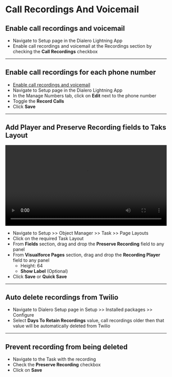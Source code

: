 # Call Recordings And Voicemail

## Enable call recordings and voicemail

- Navigate to Setup page in the Dialero Lightning App
- Enable call recordings and voicemail at the Recordings section by checking the **Call Recordings** checkbox

---

## Enable call recordings for each phone number

- [Enable call recordings and voicemail](#enable-call-recordings-and-voicemail)
- Navigate to Setup page in the Dialero Lightning App
- In the Manage Numbers tab, click on **Edit** next to the phone number
- Toggle the **Record Calls**
- Click **Save**

---

## Add Player and Preserve Recording fields to Taks Layout

<video controls width="100%" controlsList="nodownload">
  <source src="/video/task-layout.mp4" type="video/mp4"></source>
</video>

- Navigate to Setup >> Object Manager >> Task >> Page Layouts
- Click on the required Task Layout
- From **Fields** section, drag and drop the **Preserve Recording** field to any panel
- From **Visualforce Pages** section, drag and drop the **Recording Player** field to any panel
  - Height: 64
  - **Show Label** (Optional)
- Click **Save** or **Quick Save**

---

## Auto delete recordings from Twilio

- Navigate to Dialero Setup page in Setup >> Installed packages >> Configure
- Select **Days To Retain Recordings** value, call recordings older then that value will be automatically deleted from Twilio

---

## Prevent recording from being deleted

- Navigate to the Task with the recording
- Check the **Preserve Recording** checkbox
- Click on **Save**
